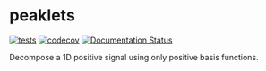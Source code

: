 # peaklets
[![tests](https://github.com/Kankelborg-Group/peaklets/actions/workflows/tests.yml/badge.svg)](https://github.com/Kankelborg-Group/peaklets/actions/workflows/tests.yml)
[![codecov](https://codecov.io/gh/Kankelborg-Group/peaklets/branch/main/graph/badge.svg?token=trmIiTT3iL)](https://codecov.io/gh/Kankelborg-Group/peaklets)
[![Documentation Status](https://readthedocs.org/projects/peaklets/badge/?version=latest)](https://peaklets.readthedocs.io/en/latest/?badge=latest)

Decompose a 1D positive signal using only positive basis functions.
